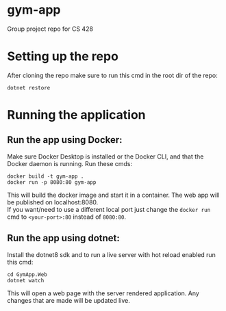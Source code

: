 # gym-app

Group project repo for CS 428

# Setting up the repo

After cloning the repo make sure to run this cmd in the root dir of the repo:

```
dotnet restore
```

# Running the application

## Run the app using Docker:

Make sure Docker Desktop is installed or the Docker CLI, and that the Docker daemon is running.
Run these cmds:

```
docker build -t gym-app .
docker run -p 8080:80 gym-app
```

This will build the docker image and start it in a container. The web app will be published on localhost:8080.  
If you want/need to use a different local port just change the `docker run` cmd to `<your-port>:80` instead of `8080:80`.

## Run the app using dotnet:

Install the dotnet8 sdk and to run a live server with hot reload enabled run this cmd:

```
cd GymApp.Web
dotnet watch
```

This will open a web page with the server rendered application. Any changes that are made will be updated live.
